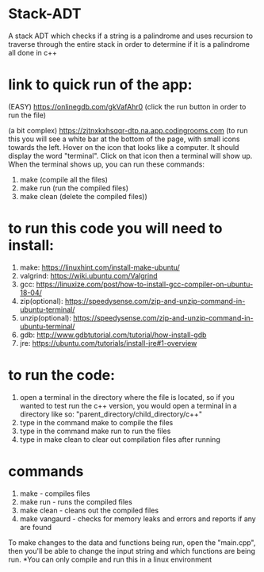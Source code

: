 # Stack-ADT
A stack ADT which checks if a string is a palindrome and uses recursion to traverse through the entire stack in order to determine if it is a palindrome all done in c++

# link to quick run of the app: 

(EASY) https://onlinegdb.com/gkVafAhr0 (click the run button in order to run the file) 

(a bit complex) https://zjtnxkxhsqqr-dtp.na.app.codingrooms.com (to run this you will see a white bar at the bottom of the page, with small icons towards the left. Hover on the icon that looks like a computer. It should display the word "terminal". Click on that icon then a terminal will show up. When the terminal shows up, you can run these commands:
1. make (compile all the files)
2. make run (run the compiled files)
3. make clean (delete the compiled files))

# to run this code you will need to install:

1. make: https://linuxhint.com/install-make-ubuntu/
2. valgrind: https://wiki.ubuntu.com/Valgrind
3. gcc: https://linuxize.com/post/how-to-install-gcc-compiler-on-ubuntu-18-04/
4. zip(optional): https://speedysense.com/zip-and-unzip-command-in-ubuntu-terminal/
5. unzip(optional): https://speedysense.com/zip-and-unzip-command-in-ubuntu-terminal/
6. gdb: http://www.gdbtutorial.com/tutorial/how-install-gdb
7. jre: https://ubuntu.com/tutorials/install-jre#1-overview

# to run the code:

1. open a terminal in the directory where the file is located, so if you wanted to test run the c++ version, you would open a terminal in a directory like so: "parent_directory/child_directory/c++"
2. type in the command make to compile the files
3. type in the command make run to run the files
4. type in make clean to clear out compilation files after running

# commands

1. make - compiles files
2. make run - runs the compiled files
3. make clean - cleans out the compiled files
4. make vangaurd - checks for memory leaks and errors and reports if any are found

To make changes to the data and functions being run, open the "main.cpp", then you'll be able to change the input string and which functions are being run.
*You can only compile and run this in a linux environment
